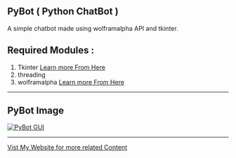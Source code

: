 ## PyBot ( Python ChatBot )
A simple chatbot made using wolframalpha API and tkinter.

## Required Modules :
1. Tkinter  [Learn more From Here](https://www.dynamiccoding.tech/introduction-to-tkinter-and-creating-first-gui-window-2/) 
2. threading
3. wolframalpha [Learn more From Here](https://www.dynamiccoding.tech/wolfram-alpha-api-in-python/)


------------
## PyBot Image

[![PyBot GUI](https://pin.it/7KMVUPT "PyBot GUI")](https://pin.it/7KMVUPT "PyBot GUI")

----------------

[Vist My Website for more related Content](https://www.dynamiccoding.tech/)







